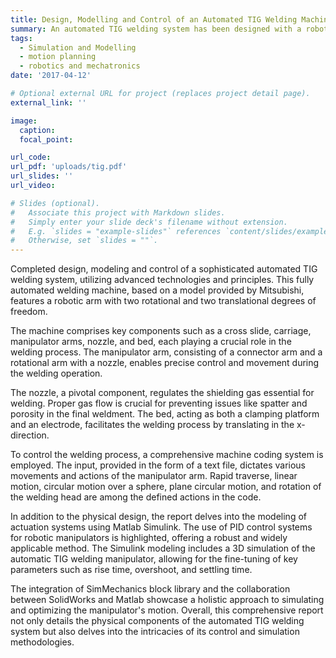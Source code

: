 ```yaml
---
title: Design, Modelling and Control of an Automated TIG Welding Machine
summary: An automated TIG welding system has been designed with a robotic arm featuring precise degrees of freedom, cross slide, carriage, manipulator arms, nozzle, and bed. The machine is coded for actions like rapid traverse, linear and circular motion, and rotation of the welding head. Actuation systems are modeled using Matlab Simulink with PID control. SolidWorks integration aids in design, and the simulation offers a 3D representation. The system finds applications in seam welding fuselage and pressure vessel welding in industries like power plants and refineries.
tags:
  - Simulation and Modelling
  - motion planning
  - robotics and mechatronics
date: '2017-04-12'

# Optional external URL for project (replaces project detail page).
external_link: ''

image:
  caption: 
  focal_point: 

url_code: 
url_pdf: 'uploads/tig.pdf'
url_slides: ''
url_video: 

# Slides (optional).
#   Associate this project with Markdown slides.
#   Simply enter your slide deck's filename without extension.
#   E.g. `slides = "example-slides"` references `content/slides/example-slides.md`.
#   Otherwise, set `slides = ""`.
---
```


Completed design, modeling and control of a sophisticated automated TIG welding system, utilizing advanced technologies and principles. This fully automated welding machine, based on a model provided by Mitsubishi, features a robotic arm with two rotational and two translational degrees of freedom.

The machine comprises key components such as a cross slide, carriage, manipulator arms, nozzle, and bed, each playing a crucial role in the welding process. The manipulator arm, consisting of a connector arm and a rotational arm with a nozzle, enables precise control and movement during the welding operation.

The nozzle, a pivotal component, regulates the shielding gas essential for welding. Proper gas flow is crucial for preventing issues like spatter and porosity in the final weldment. The bed, acting as both a clamping platform and an electrode, facilitates the welding process by translating in the x-direction.

To control the welding process, a comprehensive machine coding system is employed. The input, provided in the form of a text file, dictates various movements and actions of the manipulator arm. Rapid traverse, linear motion, circular motion over a sphere, plane circular motion, and rotation of the welding head are among the defined actions in the code.

In addition to the physical design, the report delves into the modeling of actuation systems using Matlab Simulink. The use of PID control systems for robotic manipulators is highlighted, offering a robust and widely applicable method. The Simulink modeling includes a 3D simulation of the automatic TIG welding manipulator, allowing for the fine-tuning of key parameters such as rise time, overshoot, and settling time.

The integration of SimMechanics block library and the collaboration between SolidWorks and Matlab showcase a holistic approach to simulating and optimizing the manipulator's motion. Overall, this comprehensive report not only details the physical components of the automated TIG welding system but also delves into the intricacies of its control and simulation methodologies.